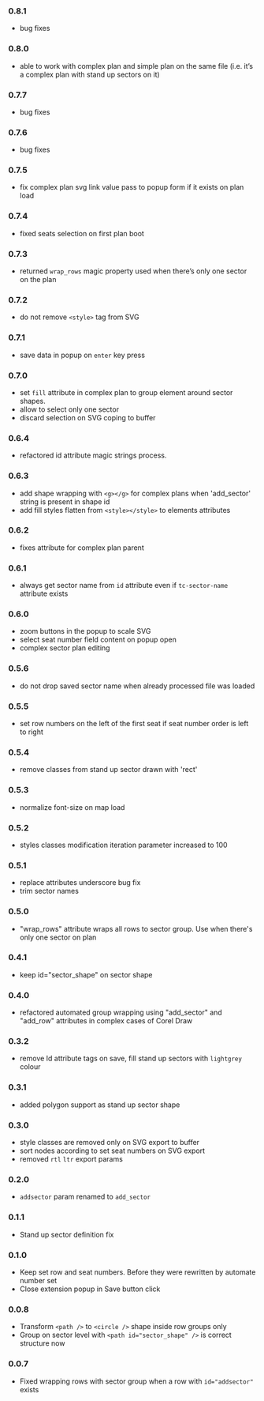 ### 0.8.1
- bug fixes

### 0.8.0
- able to work with complex plan and simple plan on the same file (i.e. it’s a complex plan with stand up sectors on it)

### 0.7.7
- bug fixes

### 0.7.6
- bug fixes

### 0.7.5
- fix complex plan svg link value pass to popup form if it exists on plan load

### 0.7.4
- fixed seats selection on first plan boot

### 0.7.3
- returned `wrap_rows` magic property used when there’s only one sector on the plan

### 0.7.2
- do not remove `<style>` tag from SVG

### 0.7.1
- save data in popup on `enter` key press

### 0.7.0
- set `fill` attribute in complex plan to group element around sector shapes. 
- allow to select only one sector
- discard selection on SVG coping to buffer

### 0.6.4
- refactored id attribute magic strings process.

### 0.6.3
- add shape wrapping with `<g></g>` for complex plans when 'add_sector' string is present in shape id
- add fill styles flatten from `<style></style>` to elements attributes 

### 0.6.2
- fixes attribute for complex plan parent

### 0.6.1
- always get sector name from `id` attribute even if `tc-sector-name` attribute exists

### 0.6.0
- zoom buttons in the popup to scale SVG
- select seat number field content on popup open
- complex sector plan editing

### 0.5.6
- do not drop saved sector name when already processed file was loaded

### 0.5.5
- set row numbers on the left of the first seat if seat number order is left to right

### 0.5.4
- remove classes from stand up sector drawn with 'rect'

### 0.5.3
- normalize font-size on map load

### 0.5.2
- styles classes modification iteration parameter increased to 100

### 0.5.1
- replace attributes underscore bug fix
- trim sector names

### 0.5.0
- "wrap_rows" attribute wraps all rows to sector group. Use when there's only one sector on plan

### 0.4.1
- keep id="sector_shape" on sector shape

### 0.4.0
- refactored automated group wrapping using "add_sector" and "add_row" attributes in complex cases of Corel Draw

### 0.3.2
- remove Id attribute tags on save, fill stand up sectors with `lightgrey` colour

### 0.3.1
- added polygon support as stand up sector shape

### 0.3.0
- style classes are removed only on SVG export to buffer
- sort nodes according to set seat numbers on SVG export
- removed `rtl` `ltr` export params

### 0.2.0
- `addsector` param renamed to `add_sector`

### 0.1.1
- Stand up sector definition fix

### 0.1.0
- Keep set row and seat numbers. Before they were rewritten by automate number set
- Close extension popup in Save button click

### 0.0.8
- Transform `<path />` to `<circle />` shape inside row groups only
- Group on sector level with `<path id="sector_shape" />` is correct structure now

### 0.0.7
- Fixed wrapping rows with sector group when a row with `id="addsector"` exists

